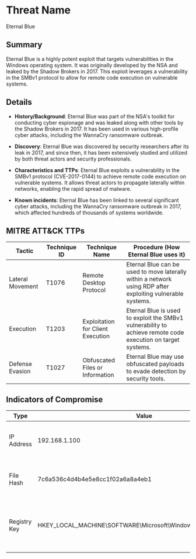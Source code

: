 # Threat Name
Eternal Blue

## Summary
Eternal Blue is a highly potent exploit that targets vulnerabilities in the Windows operating system. It was originally developed by the NSA and leaked by the Shadow Brokers in 2017. This exploit leverages a vulnerability in the SMBv1 protocol to allow for remote code execution on vulnerable systems.

## Details
- **History/Background**: Eternal Blue was part of the NSA's toolkit for conducting cyber espionage and was leaked along with other tools by the Shadow Brokers in 2017. It has been used in various high-profile cyber attacks, including the WannaCry ransomware outbreak.

- **Discovery**: Eternal Blue was discovered by security researchers after its leak in 2017, and since then, it has been extensively studied and utilized by both threat actors and security professionals.

- **Characteristics and TTPs**: Eternal Blue exploits a vulnerability in the SMBv1 protocol (CVE-2017-0144) to achieve remote code execution on vulnerable systems. It allows threat actors to propagate laterally within networks, enabling the rapid spread of malware.

- **Known incidents**: Eternal Blue has been linked to several significant cyber attacks, including the WannaCry ransomware outbreak in 2017, which affected hundreds of thousands of systems worldwide.

## MITRE ATT&CK TTPs

| **Tactic** | **Technique ID** | **Technique Name** | **Procedure (How Eternal Blue uses it)** |
|------------|------------------|--------------------|----------------------------------------|
| Lateral Movement | T1076 | Remote Desktop Protocol | Eternal Blue can be used to move laterally within a network using RDP after exploiting vulnerable systems. |
| Execution | T1203 | Exploitation for Client Execution | Eternal Blue is used to exploit the SMBv1 vulnerability to achieve remote code execution on target systems. |
| Defense Evasion | T1027 | Obfuscated Files or Information | Eternal Blue may use obfuscated payloads to evade detection by security tools. |

## Indicators of Compromise

| **Type** | **Value** | **Description** |
|----------|-----------|-----------------|
| IP Address | 192.168.1.100 | IP address of a system affected by Eternal Blue exploit. |
| File Hash | 7c6a536c4d4b4e5e8cc1f02a6a8a4eb1 | Hash of a malicious payload used by Eternal Blue. |
| Registry Key | HKEY_LOCAL_MACHINE\SOFTWARE\Microsoft\Windows\CurrentVersion\Run | Persistence mechanism added by Eternal Blue on compromised systems. |